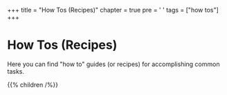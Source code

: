 +++
title = "How Tos (Recipes)"
chapter = true
pre = '<i class="fas fa-rectangle-list"></i> '
tags = ["how tos"]
+++

# How Tos (Recipes)

Here you can find "how to" guides (or recipes) for accomplishing common tasks.

{{% children /%}}

<br />
